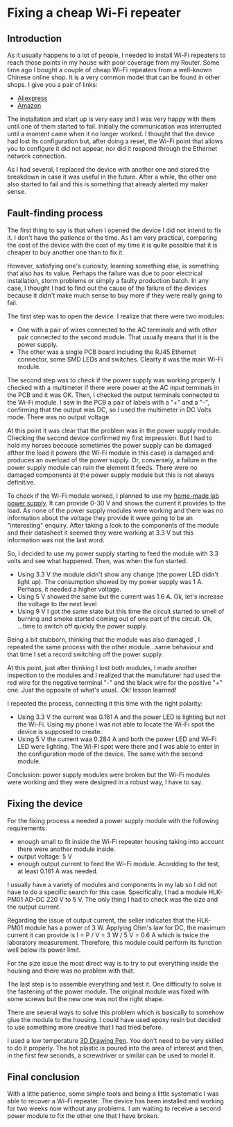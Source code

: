 # Fixing a cheap Wi-Fi repeater
## Introduction
As it usually happens to a lot of people,  I needed to install  Wi-Fi repeaters to reach those points in my house with poor coverage from my Router. Some time ago I bought a couple of cheap Wi-Fi repeaters from a well-known Chinese online shop. It is a very common model that can be found in other shops. I give you a pair of links:

- <a href="https://es.aliexpress.com/item/32951118473.html">Aliexpress</a>
- <a href="https://www.amazon.es/Amplificador-Repetidor-Extensor-inal%C3%A1mbrico-integradas/dp/B082D5VHPT">Amazon</a>

The installation and start up is very easy and I was very happy with them until one of them started to fail. Initially the communication was interrupted until a moment came when it no longer worked. I thought that the device had lost its configuration but, after doing a reset, the Wi-Fi point that allows you to configure it did not appear, nor did it respond through the Ethernet network connection.

As I had several, I replaced the device with another one and stored the breakdown in case it was useful in the future. After a while, the other one also started to fail and this is something that already alerted my maker sense.

## Fault-finding process
The first thing to say is that when I opened the device I did not intend to fix it. I don't have the patience or the time. As I am very practical, comparing the cost of the device with the cost of my time it is quite possible that it is cheaper to buy another one than to fix it.

However, satisfying one's curiosity, learning something else, is something that also has its value. Perhaps the failure was due to poor electrical installation, storm problems or simply a faulty production batch. In any case, I thought I had to find out the cause of the failure of the devices because it didn't make much sense to buy more if they were really going to fail.

The first step was to open the device. I realize that there were two modules:

 - One with a pair of wires connected to the AC terminals and with other pair connected to the second module. That usually means that it is the power supply. 
 - The other was a single PCB board including the RJ45 Ethernet connector, some SMD LEDs and switches. Clearty it was the main Wi-Fi module.

The second step was to check if the power supply was working properly. I checked with a multimeter if there were power at the AC input terminals in the PCB and it was OK. Then, I checked the output terminals connected to the Wi-Fi module. I saw in the PCB a pair of labels with a "+" and a "-", confirming that the output was DC, so I used the multimeter in DC Volts mode. There was no output voltage.

At this point it was clear that the problem was in the power supply module. Checking the second device confirmed my first impression. But I had to hold my horses becouse sometimes the power supply can be damaged afther the load it powers (the Wi-Fi module in this case) is damaged and produces an overload of the power supply. Or, conversely, a failure in the power supply module can ruin the element it feeds. There were no damaged components at the power supply module but this is not always definitive.

To check if the Wi-Fi module worked, I planned to use my <a href="https://es.aliexpress.com/item/32818704937.html"> home-made lab power supply</a>. It can provide 0-30 V and shows the current it provides to the load.  As none of the power supply modules were working and there was no information about the voltage they provide it were going to be an "interesting" enquiry. After taking a look to the components of the module and their datasheet it seemed they were working at 3.3 V but this information was not the last word. 

So, I decided to use my power supply starting to feed the module with 3.3 volts and see what happened. Then, was when the fun started.
- Using 3.3 V the module didn't show any change (the power LED didn't light up). The consumption showed by my power supply was 1 A. Perhaps, it needed a higher voltage.
- Using 5 V showed the same but the current was 1.6 A. Ok, let's increase the voltage to the next level
- Using 9 V I got the same state but this time the circuit started to smell of burning and smoke started coming out of one part of the circuit. Ok, ...time to switch off quickly the power supply.

Being a bit stubborn, thinking that the module was also damaged , I repeated the same process with the other module...same behaviour and that time I set a record switching off the power supply.

At this point, just after thinking I lost both modules, I made another inspection to the modules and I realized that the manufaturer had used the red wire for the negative terminal "-" and the black wire for the positive "+" one. Just the opposite of what's usual...Ok! lesson learned!

I repeated the process, connecting it this time with the right polarity:
 - Using 3.3 V the current was 0.161 A and the power LED is lighting but not the Wi-Fi. Using my phone I was not able to locate the Wi-Fi spot the device is supposed to create.
 - Using 5 V the current waa 0.284 A and both the power LED and Wi-Fi LED were lighting. The Wi-Fi spot were there and I was able to enter in the configuration mode of the device. The same with the second module.
 
Conclusion: power supply modules were broken but the Wi-Fi modules were working and they were designed in a robust way, I have to say.

## Fixing the device

For the fixing process a needed a power supply module with the following requirements:

 - enough small to fit inside the Wi-Fi repeater housing taking into account there were another module inside.
 - output voltage: 5 V
 - enough output current to feed the Wi-Fi module. Acordding to the test, at least 0.161 A was needed. 

I usually have a variety of modules and components in my lab so I did not have to do a specific search for this case.
Specifically, I had a module HLK-PM01 AD-DC 220 V to 5 V. The only thing I had to check was the size and the output current.

Regarding the issue of output current, the seller indicates that the HLK-PM01 module has a power of 3 W. Applying Ohm's law for DC, the maximum current it can provide is I = P / V = 3 W / 5 V = 0.6 A which is twice the laboratory measurement. Therefore, this module could perform its function well below its power limit.

For the size issue the most direct way is to try to put everything inside the housing and there was no problem with that. 

The last step is to assemble everything and test it. One difficulty to solve is the fastening of the power module. The original module was fixed with some screws but the new one was not the right shape.

There are several ways to solve this problem which is basically to somehow glue the module to the housing. I could have used epoxy resin but decided to use something more creative that I had tried before.

I used a low temperature <a href="https://es.aliexpress.com/item/32874700662.html">3D Drawing Pen</a>. You don't need to be very skilled to do it properly. The hot plastic is poured into the area of interest and then, in the first few seconds, a screwdriver or similar can be used to model it.

## Final conclusion

With a little patience, some simple tools and being a little systematic I was able to recover a Wi-Fi repeater. The device has been installed and working for two weeks now without any problems.  I am waiting to receive a second power module to fix the other one that I have broken. 
